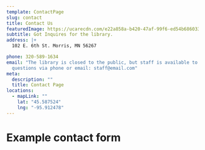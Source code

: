 ```yaml
---
template: ContactPage
slug: contact
title: Contact Us
featuredImage: https://ucarecdn.com/e22a858a-b420-47af-99f6-ed54b6860333/
subtitle: Got Inquires for the library.
address: |+
  102 E. 6th St. Morris, MN 56267

phone: 320-589-1634
email: "The library is closed to the public, but staff is available to answer
  questions via phone or email: staff@email.com"
meta:
  description: ""
  title: Contact Page
locations:
  - mapLink: ""
    lat: "45.587524"
    lng: "-95.912478"
---
```

# Example contact form
